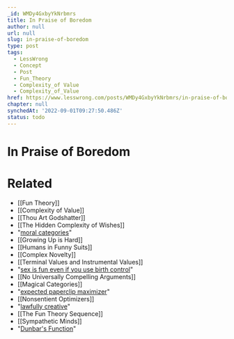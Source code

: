 ```yaml
---
_id: WMDy4GxbyYkNrbmrs
title: In Praise of Boredom
author: null
url: null
slug: in-praise-of-boredom
type: post
tags:
  - LessWrong
  - Concept
  - Post
  - Fun_Theory
  - Complexity_of Value
  - Complexity_of_Value
href: https://www.lesswrong.com/posts/WMDy4GxbyYkNrbmrs/in-praise-of-boredom
chapter: null
synchedAt: '2022-09-01T09:27:50.486Z'
status: todo
---
```


# In Praise of Boredom


# Related

- [[Fun Theory]]
- [[Complexity of Value]]
- [[Thou Art Godshatter]]
- [[The Hidden Complexity of Wishes]]
- "[moral categories](/lw/tc/unnatural_categories/)"
- [[Growing Up is Hard]]
- [[Humans in Funny Suits]]
- [[Complex Novelty]]
- [[Terminal Values and Instrumental Values]]
- "[sex is fun even if you use birth control](/lw/l0/adaptationexecuters_not_fitnessmaximizers/)"
- [[No Universally Compelling Arguments]]
- [[Magical Categories]]
- "[expected paperclip maximizer](/lw/tn/the_true_prisoners_dilemma/)"
- [[Nonsentient Optimizers]]
- "[lawfully creative](/lw/vm/lawful_creativity/)"
- [[The Fun Theory Sequence]]
- [[Sympathetic Minds]]
- "[Dunbar's Function](/lw/x9/dunbars_function/)"